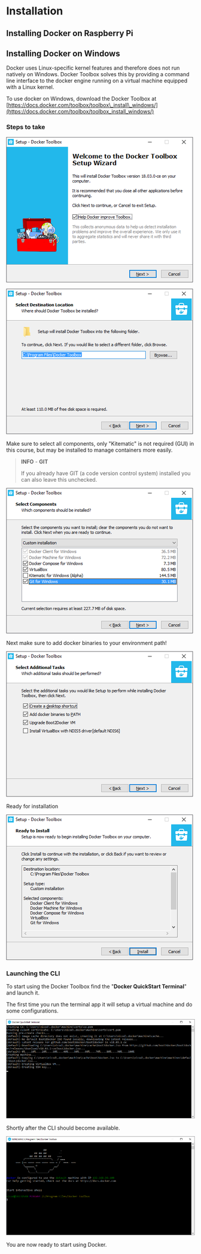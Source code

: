 # Installation

## Installing Docker on Raspberry Pi

## Installing Docker on Windows

Docker uses Linux-specific kernel features and therefore does not run natively on Windows. Docker Toolbox solves this by providing a command line interface to the docker engine running on a virtual machine equipped with a Linux kernel.

To use docker on Windows, download the Docker Toolbox at [https://docs.docker.com/toolbox/toolbox\_install\_windows/](https://docs.docker.com/toolbox/toolbox_install_windows/)

### Steps to take

![Welcome](./img/2018-04-26-0.png)

![Installation destination](./img/2018-04-26-1.png)

Make sure to select all components, only "Kitematic" is not required (GUI) in this course, but may be installed to manage containers more easily.

> **INFO** - **GIT**
>
> If you already have GIT (a code version control system) installed you can also leave this unchecked.

![Select components to install](./img/2018-04-26-3.png)

Next make sure to add docker binaries to your environment path!

![Additional tasks](./img/2018-04-26-4.png)

Ready for installation

![Ready for install](./img/2018-04-26-5.png)

### Launching the CLI

To start using the Docker Toolbox find the "**Docker QuickStart Terminal**" and launch it.

The first time you run the terminal app it will setup a virtual machine and do some configurations.

![First time setup](./img/2018-04-26-6.png)

Shortly after the CLI should become available.

![Docker toolbox CLI](./img/2018-04-26-7.png)

You are now ready to start using Docker.